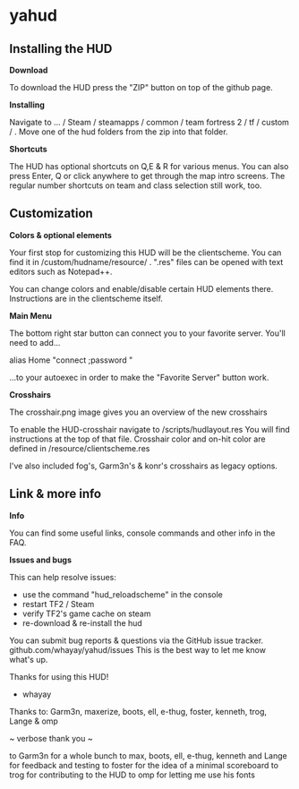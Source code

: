 # yahud

## Installing the HUD

**Download**

To download the HUD press the "ZIP" button on top of the github page.

**Installing**

Navigate to ... / Steam / steamapps / common / team fortress 2 / tf / custom / .
Move one of the hud folders from the zip into that folder.

**Shortcuts**

The HUD has optional shortcuts on Q,E & R for various menus.
You can also press Enter, Q or click anywhere to get through the map intro screens.
The regular number shortcuts on team and class selection still work, too.



## Customization

**Colors & optional elements**

Your first stop for customizing this HUD will be the clientscheme. 
You can find it in /custom/hudname/resource/ .
".res" files can be opened with text editors such as Notepad++. 

You can change colors and enable/disable certain HUD elements there.
Instructions are in the clientscheme itself.

**Main Menu**

The bottom right star button can connect you to your favorite server.
You'll need to add...

alias Home "connect <insert server IP>;password <insert password>"

...to your autoexec in order to make the "Favorite Server" button work.


**Crosshairs**

The crosshair.png image gives you an overview of the new crosshairs

To enable the HUD-crosshair navigate to /scripts/hudlayout.res
You will find instructions at the top of that file.
Crosshair color and on-hit color are defined in  /resource/clientscheme.res

I've also included fog's, Garm3n's & konr's crosshairs as legacy options.



## Link & more info

**Info**

You can find some useful links, console commands and other info in the FAQ.

**Issues and bugs**

This can help resolve issues:
* use the command "hud_reloadscheme" in the console
* restart TF2 / Steam
* verify TF2's game cache on steam
* re-download & re-install the hud

You can submit bug reports & questions via the  GitHub issue tracker.
github.com/whayay/yahud/issues
This is the best way to let me know what's up.



Thanks for using this HUD!
 - whayay
        
		

Thanks to: Garm3n, maxerize, boots, ell, e-thug, foster, kenneth, trog, Lange & omp

~ verbose thank you ~

to Garm3n for a whole bunch
to max, boots, ell, e-thug, kenneth and Lange for feedback and testing
to foster for the idea of a minimal scoreboard
to trog for contributing to the HUD
to omp for letting me use his fonts